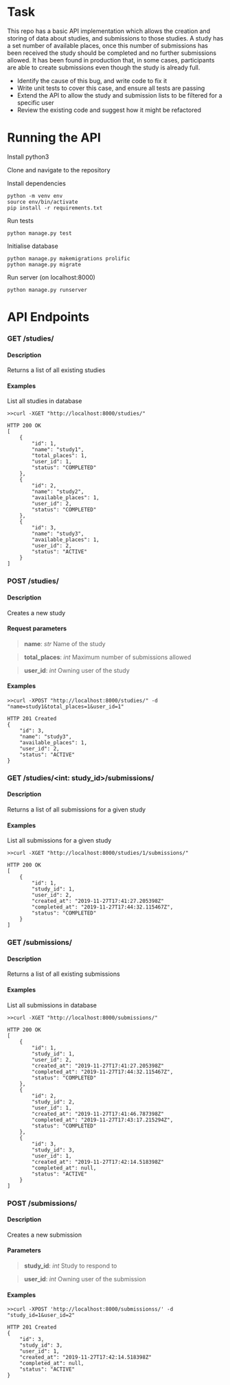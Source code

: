 # Task
This repo has a basic API implementation which allows the creation and storing of data about studies, and submissions to those studies.
A study has a set number of available places, once this number of submissions has been received the study should be completed and no further submissions allowed.
It has been found in production that, in some cases, participants are able to create submissions even though the study is already full.

- Identify the cause of this bug, and write code to fix it
- Write unit tests to cover this case, and ensure all tests are passing
- Extend the API to allow the study and submission lists to be filtered for a specific user
- Review the existing code and suggest how it might be refactored

# Running the API

Install python3

Clone and navigate to the repository

Install dependencies
```
python -m venv env
source env/bin/activate
pip install -r requirements.txt
```

Run tests
```
python manage.py test
```

Initialise database
```
python manage.py makemigrations prolific
python manage.py migrate
```

Run server (on localhost:8000)
```
python manage.py runserver
```

# API Endpoints
### GET /studies/
#### Description
Returns a list of all existing studies
#### Examples
List all studies in database
```
>>curl -XGET "http://localhost:8000/studies/"

HTTP 200 OK
[
    {
        "id": 1,
        "name": "study1",
        "total_places": 1,
        "user_id": 1,
        "status": "COMPLETED"
    },
    {
        "id": 2,
        "name": "study2",
        "available_places": 1,
        "user_id": 2,
        "status": "COMPLETED"
    },
    {
        "id": 3,
        "name": "study3",
        "available_places": 1,
        "user_id": 2,
        "status": "ACTIVE"
    }
]
```
### POST /studies/
#### Description
Creates a new study
#### Request parameters
>**name**: *str* Name of the study

>**total_places**: *int* Maximum number of submissions allowed

>**user_id**: *int* Owning user of the study
#### Examples
```
>>curl -XPOST "http://localhost:8000/studies/" -d "name=study1&total_places=1&user_id=1"

HTTP 201 Created
{
    "id": 3,
    "name": "study3",
    "available_places": 1,
    "user_id": 2,
    "status": "ACTIVE"
}
```
### GET /studies/<int: study_id>/submissions/
#### Description
Returns a list of all submissions for a given study
#### Examples
List all submissions for a given study
```
>>curl -XGET "http://localhost:8000/studies/1/submissions/"

HTTP 200 OK
[
    {
        "id": 1,
        "study_id": 1,
        "user_id": 2,
        "created_at": "2019-11-27T17:41:27.205398Z"
        "completed_at": "2019-11-27T17:44:32.115467Z",
        "status": "COMPLETED"
    }
]
```
### GET /submissions/
#### Description
Returns a list of all existing submissions
#### Examples
List all submissions in database
```
>>curl -XGET "http://localhost:8000/submissions/"

HTTP 200 OK
[
    {
        "id": 1,
        "study_id": 1,
        "user_id": 2,
        "created_at": "2019-11-27T17:41:27.205398Z"
        "completed_at": "2019-11-27T17:44:32.115467Z",
        "status": "COMPLETED"
    },
    {
        "id": 2,
        "study_id": 2,
        "user_id": 1,
        "created_at": "2019-11-27T17:41:46.787398Z"
        "completed_at": "2019-11-27T17:43:17.215294Z",
        "status": "COMPLETED"
    },
    {
        "id": 3,
        "study_id": 3,
        "user_id": 1,
        "created_at": "2019-11-27T17:42:14.518398Z"
        "completed_at": null,
        "status": "ACTIVE"
    }
]
```
### POST /submissions/
#### Description
Creates a new submission
#### Parameters
>**study_id**: *int* Study to respond to

>**user_id**: *int* Owning user of the submission
#### Examples
```
>>curl -XPOST 'http://localhost:8000/submissionss/' -d "study_id=1&user_id=2"

HTTP 201 Created
{
    "id": 3,
    "study_id": 3,
    "user_id": 1,
    "created_at": "2019-11-27T17:42:14.518398Z"
    "completed_at": null,
    "status": "ACTIVE"
}
```
